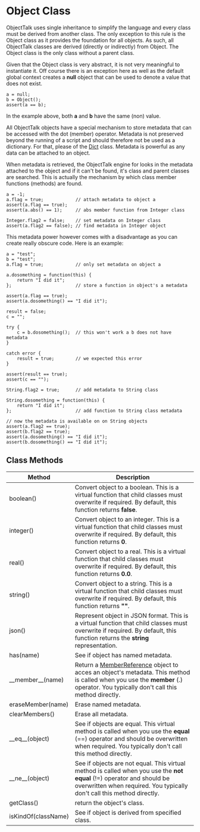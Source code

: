 # Object Class

ObjectTalk uses single inheritance to simplify the language and
every class must be derived from another class. The only exception
to this rule is the Object class as it provides the foundation for
all objects. As such, all ObjectTalk classes are derived (directly or
indirectly) from Object. The Object class is the only class without
a parent class.

Given that the Object class is very abstract, it is not very
meaningful to instantiate it. Off course there is an exception here
as well as the default global context creates a **null** object
that can be used to denote a value that does not exist.

	a = null;
	b = Object();
	assert(a == b);

In the example above, both **a** and **b** have the same (non) value.

All ObjectTalk objects have a special mechanism to store metadata
that can be accessed with the dot (member) operator. Metadata is not
preserved beyond the running of a script and should therefore not be
used as a dictionary. For that, please of the [Dict](Dict.md) class.
Metadata is powerful as any data can be attached to an object.

When metadata is retrieved, the ObjectTalk engine for looks in the
metadata attached to the object and if it can't be found,
it's class and parent classes are searched. This is actually the
mechanism by which class member functions (methods) are found.

	a = -1;
	a.flag = true;            // attach metadata to object a
	assert(a.flag == true);
	assert(a.abs() == 1);     // abs member function from Integer class

	Integer.flag2 = false;    // set metadata on Integer class
	assert(a.flag2 == false); // find metadata in Integer object

This metadata power however comes with a disadvantage as you can create
really obscure code. Here is an example:

	a = "test";
	b = "test";
	a.flag = true;            // only set metadata on object a

	a.dosomething = function(this) {
		return "I did it";
	};                        // store a function in object's a metadata

	assert(a.flag == true);
	assert(a.dosomething() == "I did it");

	result = false;
	c = "";

	try {
		c = b.dosomething();  // this won't work a b does not have metadata
	}

	catch error {
		result = true;        // we expected this error
	}

	assert(result == true);
	assert(c == "");

	String.flag2 = true;      // add metadata to String class

	String.dosomething = function(this) {
		return "I did it";
	};                        // add function to String class metadata

    // now the metadata is available on on String objects
	assert(a.flag2 == true);
	assert(b.flag2 == true);
	assert(a.dosomething() == "I did it");
	assert(b.dosomething() == "I did it");

Class Methods
-------------

| Method | Description |
| ------ | ----------- |
| boolean() | Convert object to a boolean. This is a virtual function that child classes must overwrite if required. By default, this function returns **false**. |
| integer() | Convert object to an integer. This is a virtual function that child classes must overwrite if required. By default, this function returns **0**. |
| real() | Convert object to a real. This is a virtual function that child classes must overwrite if required. By default, this function returns **0.0**. |
| string() | Convert object to a string.  This is a virtual function that child classes must overwrite if required. By default, this function returns **""**. |
| json() | Represent object in JSON format.  This is a virtual function that child classes must overwrite if required. By default, this function returns the **string** representation. |
| has(name) | See if object has named metadata. |
| \_\_member__(name) | Return a [MemberReference](MemberReference.md) object to acces an object's metadata. This method is called when you use the **member** (.) operator. You typically don't call this method directly. |
| eraseMember(name) | Erase named metadata. |
| clearMembers() | Erase all metadata. |
| \_\_eq__(object) | See if objects are equal. This virtual method is called when you use the **equal** (==) operator and should be overwritten when required. You typically don't call this method directly. |
| \_\_ne__(object) | See if objects are not equal. This virtual method is called when you use the **not equal** (!=) operator and should be overwritten when required. You typically don't call this method directly. |
| getClass() | return the object's class. |
| isKindOf(className) | See if object is derived from specified class. |
